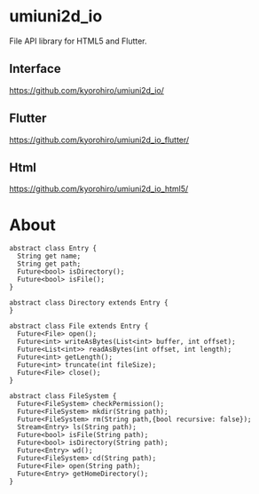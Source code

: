 # umiuni2d_io

File API library for HTML5 and Flutter.

## Interface
https://github.com/kyorohiro/umiuni2d_io/

## Flutter
https://github.com/kyorohiro/umiuni2d_io_flutter/

## Html
https://github.com/kyorohiro/umiuni2d_io_html5/


# About

```
abstract class Entry {
  String get name;
  String get path;
  Future<bool> isDirectory();
  Future<bool> isFile();
}

abstract class Directory extends Entry {
}

abstract class File extends Entry {
  Future<File> open();
  Future<int> writeAsBytes(List<int> buffer, int offset);
  Future<List<int>> readAsBytes(int offset, int length);
  Future<int> getLength();
  Future<int> truncate(int fileSize);
  Future<File> close();
}

abstract class FileSystem {
  Future<FileSystem> checkPermission();
  Future<FileSystem> mkdir(String path);
  Future<FileSystem> rm(String path,{bool recursive: false});
  Stream<Entry> ls(String path);
  Future<bool> isFile(String path);
  Future<bool> isDirectory(String path);
  Future<Entry> wd();
  Future<FileSystem> cd(String path);
  Future<File> open(String path);
  Future<Entry> getHomeDirectory();
}
```